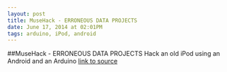 ```yaml
---
layout: post
title: MuseHack - ERRONEOUS DATA PROJECTS
date: June 17, 2014 at 02:01PM
tags: arduino, iPod, android
---
```

##MuseHack - ERRONEOUS DATA PROJECTS
Hack an old iPod using an Android and an Arduino
[link to source](http://ift.tt/1vuZx7H) 
